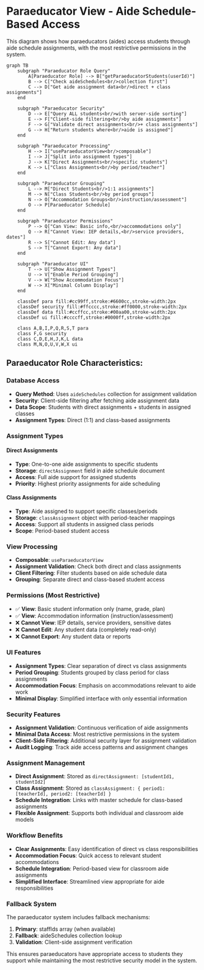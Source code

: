 # Paraeducator View - Aide Schedule-Based Access

This diagram shows how paraeducators (aides) access students through aide schedule assignments, with the most restrictive permissions in the system.

```mermaid
graph TB
    subgraph "Paraeducator Role Query"
        A[Paraeducator Role] --> B["getParaeducatorStudents(userId)"]
        B --> C["Check aideSchedules<br/>collection first"]
        C --> D["Get aide assignment data<br/>direct + class assignments"]
    end
    
    subgraph "Paraeducator Security"
        D --> E["Query ALL students<br/>with server-side sorting"]
        E --> F["Client-side filtering<br/>by aide assignments"]
        F --> G["Validate direct assignments<br/>+ class assignments"]
        G --> H["Return students where<br/>aide is assigned"]
    end
    
    subgraph "Paraeducator Processing"
        H --> I["useParaeducatorView<br/>composable"]
        I --> J["Split into assignment types"]
        J --> K["Direct Assignments<br/>specific students"]
        K --> L["Class Assignments<br/>by period/teacher"]
    end
    
    subgraph "Paraeducator Grouping"
        L --> M["Direct Students<br/>1:1 assignments"]
        M --> N["Class Students<br/>by period groups"]
        N --> O["Accommodation Groups<br/>instruction/assessment"]
        O --> P[Paraeducator Schedule]
    end
    
    subgraph "Paraeducator Permissions"
        P --> Q["Can View: Basic info,<br/>accommodations only"]
        Q --> R["Cannot View: IEP details,<br/>service providers, dates"]
        R --> S["Cannot Edit: Any data"]
        S --> T["Cannot Export: Any data"]
    end
    
    subgraph "Paraeducator UI"
        T --> U["Show Assignment Types"]
        U --> V["Enable Period Grouping"]
        V --> W["Show Accommodation Focus"]
        W --> X["Minimal Column Display"]
    end
    
    classDef para fill:#cc99ff,stroke:#6600cc,stroke-width:2px
    classDef security fill:#ffcccc,stroke:#ff0000,stroke-width:2px
    classDef data fill:#ccffcc,stroke:#00aa00,stroke-width:2px
    classDef ui fill:#ccccff,stroke:#0000ff,stroke-width:2px
    
    class A,B,I,P,Q,R,S,T para
    class F,G security
    class C,D,E,H,J,K,L data
    class M,N,O,U,V,W,X ui
```

## Paraeducator Role Characteristics:

### **Database Access**
- **Query Method**: Uses `aideSchedules` collection for assignment validation
- **Security**: Client-side filtering after fetching aide assignment data
- **Data Scope**: Students with direct assignments + students in assigned classes
- **Assignment Types**: Direct (1:1) and class-based assignments

### **Assignment Types**

#### **Direct Assignments**
- **Type**: One-to-one aide assignments to specific students
- **Storage**: `directAssignment` field in aide schedule document
- **Access**: Full aide support for assigned students
- **Priority**: Highest priority assignments for aide scheduling

#### **Class Assignments**
- **Type**: Aide assigned to support specific classes/periods
- **Storage**: `classAssignment` object with period-teacher mappings
- **Access**: Support all students in assigned class periods
- **Scope**: Period-based student access

### **View Processing**
- **Composable**: `useParaeducatorView`
- **Assignment Validation**: Check both direct and class assignments
- **Client Filtering**: Filter students based on aide schedule data
- **Grouping**: Separate direct and class-based student access

### **Permissions (Most Restrictive)**
- ✅ **View**: Basic student information only (name, grade, plan)
- ✅ **View**: Accommodation information (instruction/assessment)
- ❌ **Cannot View**: IEP details, service providers, sensitive dates
- ❌ **Cannot Edit**: Any student data (completely read-only)
- ❌ **Cannot Export**: Any student data or reports

### **UI Features**
- **Assignment Types**: Clear separation of direct vs class assignments
- **Period Grouping**: Students grouped by class period for class assignments
- **Accommodation Focus**: Emphasis on accommodations relevant to aide work
- **Minimal Display**: Simplified interface with only essential information

### **Security Features**
- **Assignment Validation**: Continuous verification of aide assignments
- **Minimal Data Access**: Most restrictive permissions in the system
- **Client-Side Filtering**: Additional security layer for assignment validation
- **Audit Logging**: Track aide access patterns and assignment changes

### **Assignment Management**
- **Direct Assignment**: Stored as `directAssignment: [studentId1, studentId2]`
- **Class Assignment**: Stored as `classAssignment: { period1: [teacherId], period2: [teacherId] }`
- **Schedule Integration**: Links with master schedule for class-based assignments
- **Flexible Assignment**: Supports both individual and classroom aide models

### **Workflow Benefits**
- **Clear Assignments**: Easy identification of direct vs class responsibilities
- **Accommodation Focus**: Quick access to relevant student accommodations
- **Schedule Integration**: Period-based view for classroom aide assignments
- **Simplified Interface**: Streamlined view appropriate for aide responsibilities

### **Fallback System**
The paraeducator system includes fallback mechanisms:
1. **Primary**: staffIds array (when available)
2. **Fallback**: aideSchedules collection lookup
3. **Validation**: Client-side assignment verification

This ensures paraeducators have appropriate access to students they support while maintaining the most restrictive security model in the system. 